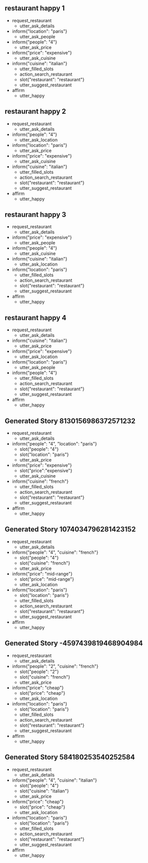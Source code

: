 ## restaurant happy 1
* request_restaurant
    - utter_ask_details
* inform{"location": "paris"}
    - utter_ask_people
* inform{"people": "4"}
    - utter_ask_price
* inform{"price": "expensive"}
    - utter_ask_cuisine
* inform{"cuisine": "italian"}
    - utter_filled_slots
    - action_search_restaurant
    - slot{"restaurant": "restaurant"}
    - utter_suggest_restaurant
* affirm
    - utter_happy

## restaurant happy 2
* request_restaurant
    - utter_ask_details
* inform{"people": "4"}
    - utter_ask_location
* inform{"location": "paris"}
    - utter_ask_price
* inform{"price": "expensive"}
    - utter_ask_cuisine
* inform{"cuisine": "italian"}
    - utter_filled_slots
    - action_search_restaurant
    - slot{"restaurant": "restaurant"}
    - utter_suggest_restaurant
* affirm
    - utter_happy

## restaurant happy 3
* request_restaurant
    - utter_ask_details
* inform{"price": "expensive"}
    - utter_ask_people
* inform{"people": "4"}
    - utter_ask_cuisine
* inform{"cuisine": "italian"}
    - utter_ask_location
* inform{"location": "paris"}
    - utter_filled_slots
    - action_search_restaurant
    - slot{"restaurant": "restaurant"}
    - utter_suggest_restaurant
* affirm
    - utter_happy

## restaurant happy 4
* request_restaurant
    - utter_ask_details
* inform{"cuisine": "italian"}
    - utter_ask_price
* inform{"price": "expensive"}
    - utter_ask_location
* inform{"location": "paris"}
    - utter_ask_people
* inform{"people": "4"}
    - utter_filled_slots
    - action_search_restaurant
    - slot{"restaurant": "restaurant"}
    - utter_suggest_restaurant
* affirm
    - utter_happy


## Generated Story 8130156986372571232
* request_restaurant
    - utter_ask_details
* inform{"people": "4", "location": "paris"}
    - slot{"people": "4"}
    - slot{"location": "paris"}
    - utter_ask_price
* inform{"price": "expensive"}
    - slot{"price":"expensive"}
    - utter_ask_cuisine
* inform{"cuisine": "french"}
    - utter_filled_slots
    - action_search_restaurant
    - slot{"restaurant": "restaurant"}
    - utter_suggest_restaurant
* affirm
    - utter_happy

## Generated Story 1074034796281423152
* request_restaurant
    - utter_ask_details
* inform{"people": "4", "cuisine": "french"}
    - slot{"people": "4"}
    - slot{"cuisine": "french"}
    - utter_ask_price
* inform{"price": "mid-range"}
    - slot{"price": "mid-range"}
    - utter_ask_location
* inform{"location": "paris"}
    - slot{"location": "paris"}
    - utter_filled_slots
    - action_search_restaurant
    - slot{"restaurant": "restaurant"}
    - utter_suggest_restaurant
* affirm
    - utter_happy


## Generated Story -4597439819468904984
* request_restaurant
    - utter_ask_details
* inform{"people": "2", "cuisine": "french"}
    - slot{"people": "2"}
    - slot{"cuisine": "french"}
    - utter_ask_price
* inform{"price": "cheap"}
    - slot{"price": "cheap"}
    - utter_ask_location
* inform{"location": "paris"}
    - slot{"location": "paris"}
    - utter_filled_slots
    - action_search_restaurant
    - slot{"restaurant": "restaurant"}
    - utter_suggest_restaurant
* affirm
    - utter_happy

## Generated Story 584180253540252584
* request_restaurant
    - utter_ask_details
* inform{"people": "4", "cuisine": "italian"}
    - slot{"people": "4"}
    - slot{"cuisine": "italian"}
    - utter_ask_price
* inform{"price": "cheap"}
    - slot{"price": "cheap"}
    - utter_ask_location
* inform{"location": "paris"}
    - slot{"location": "paris"}
    - utter_filled_slots
    - action_search_restaurant
    - slot{"restaurant": "restaurant"}
    - utter_suggest_restaurant
* affirm
    - utter_happy
